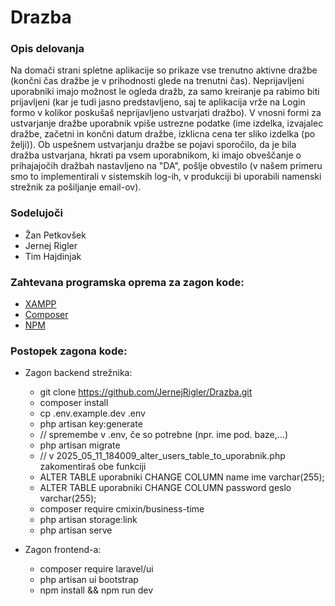# Drazba

### Opis delovanja
Na domači strani spletne aplikacije so prikaze vse trenutno aktivne dražbe (končni čas dražbe je v prihodnosti glede na trenutni čas). Neprijavljeni uporabniki imajo možnost le ogleda dražb, za samo kreiranje pa rabimo biti prijavljeni (kar je tudi jasno predstavljeno, saj te aplikacija vrže na Login formo v kolikor poskušaš neprijavljeno ustvarjati dražbo). V vnosni formi za ustvarjanje dražbe uporabnik vpiše ustrezne podatke (ime izdelka, izvajalec dražbe, začetni in končni datum dražbe, izklicna cena ter sliko izdelka (po želji)). Ob uspešnem ustvarjanju dražbe se pojavi sporočilo, da je bila dražba ustvarjana, hkrati pa vsem uporabnikom, ki imajo obveščanje o prihajajočih dražbah nastavljeno na "DA", pošlje obvestilo (v našem primeru smo to implementirali v sistemskih log-ih, v produkciji bi uporabili namenski strežnik za pošiljanje email-ov).

### Sodelujoči
- Žan Petkovšek
- Jernej Rigler
- Tim Hajdinjak

### Zahtevana programska oprema za zagon kode:
- [XAMPP](https://www.apachefriends.org/download.html)
- [Composer](https://getcomposer.org/)
- [NPM](https://nodejs.org/en/download)

### Postopek zagona kode:
- Zagon backend strežnika:
    - git clone https://github.com/JernejRigler/Drazba.git
    - composer install
    - cp .env.example.dev .env
    - php artisan key:generate
    - // spremembe v .env, če so potrebne (npr. ime pod. baze,...)
    - php artisan migrate
    - // v 2025_05_11_184009_alter_users_table_to_uporabnik.php zakomentiraš obe funkciji
    - ALTER TABLE uporabniki CHANGE COLUMN name ime varchar(255);
    - ALTER TABLE uporabniki CHANGE COLUMN password geslo varchar(255);
    - composer require cmixin/business-time
    - php artisan storage:link
    - php artisan serve

- Zagon frontend-a:
    - composer require laravel/ui
    - php artisan ui bootstrap
    - npm install && npm run dev
